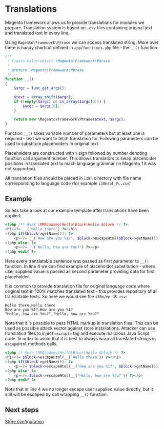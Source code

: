 # Translations

Magento framework allows us to provide translations for modules we prepare.
Translation system is based on `.csv` files containing original text and translated text in every line.

Using `Magento\Framework\Phrase` we can access translated string.
More over there is handy shortcut defined in `app/functions.php` file - the `__()` function:

```php
/**
 * Create value-object \Magento\Framework\Phrase
 *
 * @return \Magento\Framework\Phrase
 */
function __()
{
    $argc = func_get_args();

    $text = array_shift($argc);
    if (!empty($argc) && is_array($argc[0])) {
        $argc = $argc[0];
    }

    return new \Magento\Framework\Phrase($text, $argc);
}
```

Function `__()` takes variable number of parameters but at least one is required - text we want to fetch translation for.
Following parameters can be used to substitute placeholders in original text.

Placeholders are constructed with `%` sign followed by number denoting function call argument number.
This allows translators to swap placeholder positions in translated text to mach language grammar (in Magento 1 it was not supported).

All translation files should be placed in `i18n` directory with file name corresponding to language code (for example `i18n/pl_PL.csv`)

## Example

So lets take a look at our example template after translations have been applied:

```php
<?php /** @var \MMAcademy\Hello\Block\Hello $block */ ?>
<h1><?= __('Hello there') ?></h1>
<?php if($block->getName()): ?>
    <p><?= __('How are you %1?', $block->escapeHtml($block->getName())); ?></p>
<?php else: ?>
    <p><?= __('Hello, how are You?') ?></p>
<?php endif ?>
```

Here every translatable sentence was passed as first parameter to `__()` function.
In line 4 we can find example of placeholder substitution - where user supplied value is passed as second parameter providing data for first placeholder.

It is common to provide translation file for original language code where original text in 100% matches translated text - this provides repository of all translatable texts.
So here we would see file `i18n/en_US.csv`:

```csv
Hello there,Hello there
How are you %1?,How are you %1?
"Hello, how are You?","Hello, how are You?"
```

Note that it is possible to pass HTML markup in translation files.
This can be used as possible attack vector against store installations.
Attacker can use translation files to inject `<script>` tag and execute malicious Java Script code.
In order to avoid that it is best to always wrap all translated strings in `escapeHtml` methods calls.

```php
<?php /* @var \MMAcademy\Hello\Block\Hello $block */ ?>
<h1><?= $block->escapeHtml(__('Hello there')) ?></h1>
<?php if($block->getName()): ?>
    <p><?= $block->escapeHtml(__('How are you %1?', $block->getName())); ?></p>
<?php else: ?>
    <p><?= $block->escapeHtml(__('Hello, how are You?')) ?></p>
<?php endif ?>
```
Note that in line 4 we no longer escape user supplied value directly, but it still will be escaped by call wrapping `__()` function.

## Next steps

[Store configuration](store_configuration.md)
